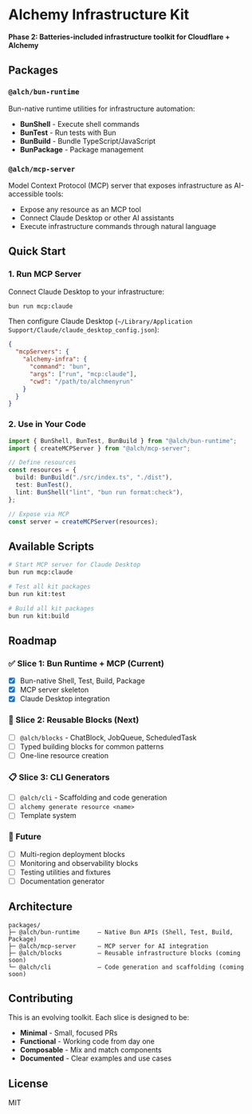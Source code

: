 # Alchemy Infrastructure Kit

**Phase 2: Batteries-included infrastructure toolkit for Cloudflare + Alchemy**

## Packages

### `@alch/bun-runtime`
Bun-native runtime utilities for infrastructure automation:
- **BunShell** - Execute shell commands
- **BunTest** - Run tests with Bun
- **BunBuild** - Bundle TypeScript/JavaScript
- **BunPackage** - Package management

### `@alch/mcp-server`
Model Context Protocol (MCP) server that exposes infrastructure as AI-accessible tools:
- Expose any resource as an MCP tool
- Connect Claude Desktop or other AI assistants
- Execute infrastructure commands through natural language

## Quick Start

### 1. Run MCP Server

Connect Claude Desktop to your infrastructure:

```bash
bun run mcp:claude
```

Then configure Claude Desktop (`~/Library/Application Support/Claude/claude_desktop_config.json`):

```json
{
  "mcpServers": {
    "alchemy-infra": {
      "command": "bun",
      "args": ["run", "mcp:claude"],
      "cwd": "/path/to/alchmenyrun"
    }
  }
}
```

### 2. Use in Your Code

```typescript
import { BunShell, BunTest, BunBuild } from "@alch/bun-runtime";
import { createMCPServer } from "@alch/mcp-server";

// Define resources
const resources = {
  build: BunBuild("./src/index.ts", "./dist"),
  test: BunTest(),
  lint: BunShell("lint", "bun run format:check"),
};

// Expose via MCP
const server = createMCPServer(resources);
```

## Available Scripts

```bash
# Start MCP server for Claude Desktop
bun run mcp:claude

# Test all kit packages
bun run kit:test

# Build all kit packages
bun run kit:build
```

## Roadmap

### ✅ Slice 1: Bun Runtime + MCP (Current)
- [x] Bun-native Shell, Test, Build, Package
- [x] MCP server skeleton
- [x] Claude Desktop integration

### 🔄 Slice 2: Reusable Blocks (Next)
- [ ] `@alch/blocks` - ChatBlock, JobQueue, ScheduledTask
- [ ] Typed building blocks for common patterns
- [ ] One-line resource creation

### 📋 Slice 3: CLI Generators
- [ ] `@alch/cli` - Scaffolding and code generation
- [ ] `alchemy generate resource <name>`
- [ ] Template system

### 🚀 Future
- [ ] Multi-region deployment blocks
- [ ] Monitoring and observability blocks
- [ ] Testing utilities and fixtures
- [ ] Documentation generator

## Architecture

```
packages/
├─ @alch/bun-runtime     – Native Bun APIs (Shell, Test, Build, Package)
├─ @alch/mcp-server      – MCP server for AI integration
├─ @alch/blocks          – Reusable infrastructure blocks (coming soon)
└─ @alch/cli             – Code generation and scaffolding (coming soon)
```

## Contributing

This is an evolving toolkit. Each slice is designed to be:
- **Minimal** - Small, focused PRs
- **Functional** - Working code from day one
- **Composable** - Mix and match components
- **Documented** - Clear examples and use cases

## License

MIT
